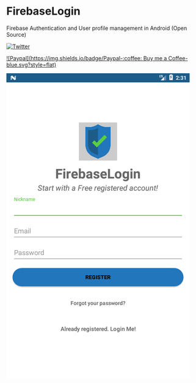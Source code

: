 # FirebaseLogin
Firebase Authentication and User profile management in Android (Open Source)

[![Twitter](https://img.shields.io/badge/Twitter-@aulavara-blue.svg?longCache=true&style=for-the-badge)](http://twitter.com/aulavara)

[![Paypal](https://img.shields.io/badge/Paypal-:coffee: Buy me a Coffee-blue.svg?style=flat)](http://twitter.com/aulavara)

![alt text](https://github.com/Lazarus118/FirebaseLogin/blob/master/resources/Screenshot_2.png?raw=true)

